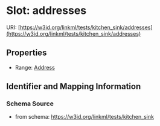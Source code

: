 # Slot: addresses

URI: [https://w3id.org/linkml/tests/kitchen_sink/addresses](https://w3id.org/linkml/tests/kitchen_sink/addresses)



<!-- no inheritance hierarchy -->


## Properties

 * Range: [Address](Address.md)



## Identifier and Mapping Information







### Schema Source


* from schema: https://w3id.org/linkml/tests/kitchen_sink



